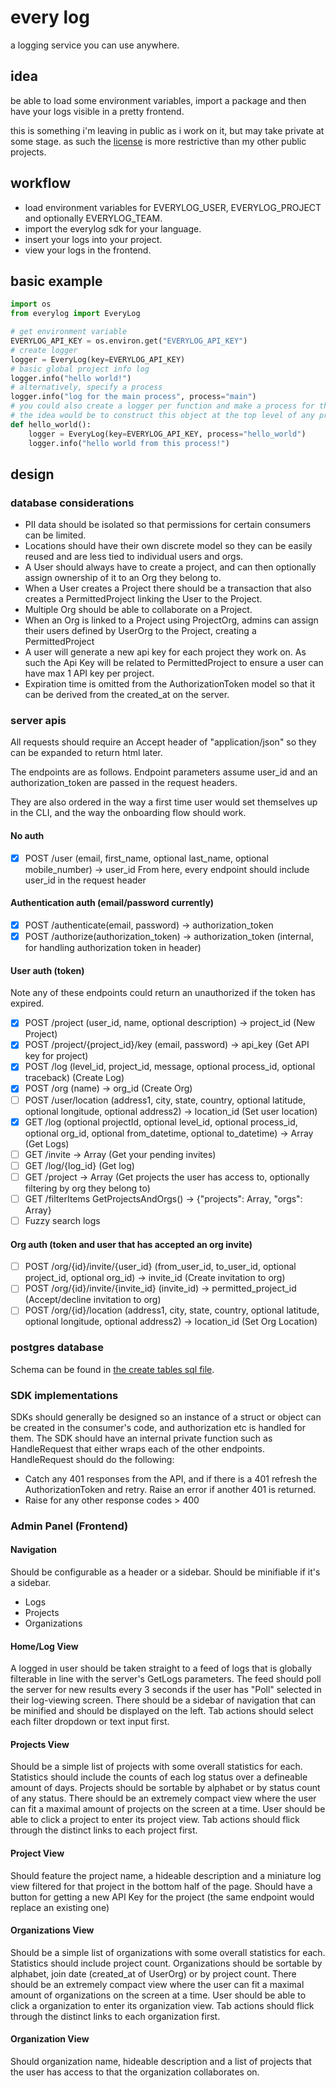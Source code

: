 # every log

a logging service you can use anywhere.

## idea

be able to load some environment variables, import a package and then have your logs visible in a pretty frontend.

this is something i'm leaving in public as i work on it, but may take private at some stage. as such the [license](LICENSE) is more restrictive than my other public projects.

## workflow

- load environment variables for EVERYLOG_USER, EVERYLOG_PROJECT and optionally EVERYLOG_TEAM.
- import the everylog sdk for your language.
- insert your logs into your project.
- view your logs in the frontend.

## basic example

```python
import os
from everylog import EveryLog

# get environment variable
EVERYLOG_API_KEY = os.environ.get("EVERYLOG_API_KEY")
# create logger
logger = EveryLog(key=EVERYLOG_API_KEY)
# basic global project info log
logger.info("hello world!")
# alternatively, specify a process
logger.info("log for the main process", process="main")
# you could also create a logger per function and make a process for that function.
# the idea would be to construct this object at the top level of any process and pass it around.
def hello_world():
    logger = EveryLog(key=EVERYLOG_API_KEY, process="hello_world")
    logger.info("hello world from this process!")
```

## design

### database considerations

- PII data should be isolated so that permissions for certain consumers can be limited.
- Locations should have their own discrete model so they can be easily reused and are less tied to individual users and orgs.
- A User should always have to create a project, and can then optionally assign ownership of it to an Org they belong to.
- When a User creates a Project there should be a transaction that also creates a PermittedProject linking the User to the Project.
- Multiple Org should be able to collaborate on a Project.
- When an Org is linked to a Project using ProjectOrg, admins can assign their users defined by UserOrg to the Project, creating a PermittedProject
- A user will generate a new api key for each project they work on. As such the Api Key will be related to PermittedProject to ensure a user can have max 1 API key per project.
- Expiration time is omitted from the AuthorizationToken model so that it can be derived from the created_at on the server.

### server apis

All requests should require an Accept header of "application/json" so they can be expanded to return html later.

The endpoints are as follows. Endpoint parameters assume user_id and an authorization_token are passed in the request headers.

They are also ordered in the way a first time user would set themselves up in the CLI, and the way the onboarding flow should work.

#### No auth

- [x] POST /user (email, first_name, optional last_name, optional mobile_number) -> user_id
      From here, every endpoint should include user_id in the request header

#### Authentication auth (email/password currently)

- [x] POST /authenticate(email, password) -> authorization_token
- [x] POST /authorize(authorization_token) -> authorization_token (internal, for handling authorization token in header)

#### User auth (token)

Note any of these endpoints could return an unauthorized if the token has expired.

- [x] POST /project (user_id, name, optional description) -> project_id (New Project)
- [x] POST /project/{project_id}/key (email, password) -> api_key (Get API key for project)
- [x] POST /log (level_id, project_id, message, optional process_id, optional traceback) (Create Log)
- [x] POST /org (name) -> org_id (Create Org)
- [ ] POST /user/location (address1, city, state, country, optional latitude, optional longitude, optional address2) -> location_id (Set user location)
- [x] GET /log (optional projectId, optional level_id, optional process_id, optional org_id, optional from_datetime, optional to_datetime) -> Array<Log> (Get Logs)
- [ ] GET /invite -> Array<Invite> (Get your pending invites)
- [ ] GET /log/{log_id} (Get log)
- [ ] GET /project -> Array<Project> (Get projects the user has access to, optionally filtering by org they belong to)
- [ ] GET /filterItems GetProjectsAndOrgs() -> {"projects": Array<Project>, "orgs": Array<Org>}
- [ ] Fuzzy search logs

#### Org auth (token and user that has accepted an org invite)

- [ ] POST /org/{id}/invite/{user_id} (from_user_id, to_user_id, optional project_id, optional org_id) -> invite_id (Create invitation to org)
- [ ] POST /org/{id}/invite/{invite_id} (invite_id) -> permitted_project_id (Accept/decline invitation to org)
- [ ] POST /org/{id}/location (address1, city, state, country, optional latitude, optional longitude, optional address2) -> location_id (Set Org Location)

### postgres database

Schema can be found in [the create tables sql file](sql/create_tables.sql).

### SDK implementations

SDKs should generally be designed so an instance of a struct or object can be created in the consumer's code, and authorization etc is handled for them.
The SDK should have an internal private function such as HandleRequest that either wraps each of the other endpoints. HandleRequest should do the following:

- Catch any 401 responses from the API, and if there is a 401 refresh the AuthorizationToken and retry. Raise an error if another 401 is returned.
- Raise for any other response codes > 400

### Admin Panel (Frontend)

#### Navigation

Should be configurable as a header or a sidebar. Should be minifiable if it's a sidebar.

- Logs
- Projects
- Organizations

#### Home/Log View

A logged in user should be taken straight to a feed of logs that is globally filterable in line with the server's GetLogs parameters.
The feed should poll the server for new results every 3 seconds if the user has "Poll" selected in their log-viewing screen.
There should be a sidebar of navigation that can be minified and should be displayed on the left.
Tab actions should select each filter dropdown or text input first.

#### Projects View

Should be a simple list of projects with some overall statistics for each.
Statistics should include the counts of each log status over a defineable amount of days.
Projects should be sortable by alphabet or by status count of any status.
There should be an extremely compact view where the user can fit a maximal amount of projects on the screen at a time.
User should be able to click a project to enter its project view.
Tab actions should flick through the distinct links to each project first.

#### Project View

Should feature the project name, a hideable description and a miniature log view filtered for that project in the bottom half of the page.
Should have a button for getting a new API Key for the project (the same endpoint would replace an existing one)

#### Organizations View

Should be a simple list of organizations with some overall statistics for each.
Statistics should include project count.
Organizations should be sortable by alphabet, join date (created_at of UserOrg) or by project count.
There should be an extremely compact view where the user can fit a maximal amount of organizations on the screen at a time.
User should be able to click a organization to enter its organization view.
Tab actions should flick through the distinct links to each organization first.

#### Organization View

Should organization name, hideable description and a list of projects that the user has access to that the organization collaborates on.
